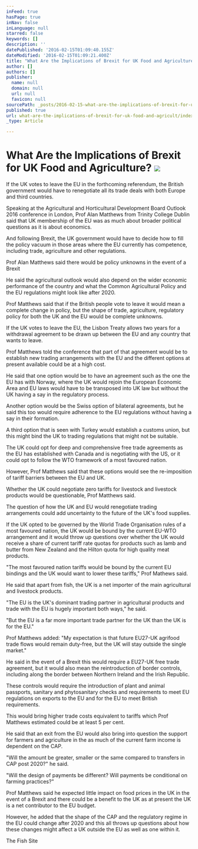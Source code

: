 ```yaml
---
inFeed: true
hasPage: true
inNav: false
inLanguage: null
starred: false
keywords: []
description: ''
datePublished: '2016-02-15T01:09:40.155Z'
dateModified: '2016-02-15T01:09:21.400Z'
title: "What Are the Implications of Brexit for UK Food and Agriculture?\_"
author: []
authors: []
publisher:
  name: null
  domain: null
  url: null
  favicon: null
sourcePath: _posts/2016-02-15-what-are-the-implications-of-brexit-for-uk-food-and-agricult.md
published: true
url: what-are-the-implications-of-brexit-for-uk-food-and-agricult/index.html
_type: Article

---
```

# What Are the Implications of Brexit for UK Food and Agriculture? ![](https://the-grid-user-content.s3-us-west-2.amazonaws.com/c09f0fbd-714d-4631-a1bf-aab105ae1c26.jpg)

If the UK votes to leave the EU in the forthcoming referendum, the British government would have to renegotiate all its trade deals with both Europe and third countries.

Speaking at the Agricultural and Horticultural Development Board Outlook 2016 conference in London, Prof Alan Matthews from Trinity College Dublin said that UK membership of the EU was as much about broader political questions as it is about economics.

And following Brexit, the UK government would have to decide how to fill the policy vacuum in those areas where the EU currently has competence, including trade, agriculture and other regulations.

Prof Alan Matthews said there would be policy unknowns in the event of a Brexit

He said the agricultural outlook would also depend on the wider economic performance of the country and what the Common Agricultural Policy and the EU regulations might look like after 2020\.

Prof Matthews said that if the British people vote to leave it would mean a complete change in policy, but the shape of trade, agriculture, regulatory policy for both the UK and the EU would be complete unknowns.

If the UK votes to leave the EU, the Lisbon Treaty allows two years for a withdrawal agreement to be drawn up between the EU and any country that wants to leave.

Prof Matthews told the conference that part of that agreement would be to establish new trading arrangements with the EU and the different options at present available could be at a high cost.

He said that one option would be to have an agreement such as the one the EU has with Norway, where the UK would rejoin the European Economic Area and EU laws would have to be transposed into UK law but without the UK having a say in the regulatory process.

Another option would be the Swiss option of bilateral agreements, but he said this too would require adherence to the EU regulations without having a say in their formation.

A third option that is seen with Turkey would establish a customs union, but this might bind the UK to trading regulations that might not be suitable.

The UK could opt for deep and comprehensive free trade agreements as the EU has established with Canada and is negotiating with the US, or it could opt to follow the WTO framework of a most favoured nation.

However, Prof Matthews said that these options would see the re-imposition of tariff barriers between the EU and UK.

Whether the UK could negotiate zero tariffs for livestock and livestock products would be questionable, Prof Matthews said.

The question of how the UK and EU would renegotiate trading arrangements could add uncertainty to the future of the UK's food supplies.

If the UK opted to be governed by the World Trade Organisation rules of a most favoured nation, the UK would be bound by the current EU-WTO arrangement and it would throw up questions over whether the UK would receive a share of current tariff rate quotas for products such as lamb and butter from New Zealand and the Hilton quota for high quality meat products.

"The most favoured nation tariffs would be bound by the current EU bindings and the UK would want to lower these tariffs," Prof Mathews said.

He said that apart from fish, the UK is a net importer of the main agricultural and livestock products.

"The EU is the UK's dominant trading partner in agricultural products and trade with the EU is hugely important both ways," he said.

"But the EU is a far more important trade partner for the UK than the UK is for the EU."

Prof Matthews added: "My expectation is that future EU27-UK agrifood trade flows would remain duty-free, but the UK will stay outside the single market."

He said in the event of a Brexit this would require a EU27-UK free trade agreement, but it would also mean the reintroduction of border controls, including along the border between Northern Ireland and the Irish Republic.

These controls would require the introduction of plant and animal passports, sanitary and phytosanitary checks and requirements to meet EU regulations on exports to the EU and for the EU to meet British requirements.

This would bring higher trade costs equivalent to tariffs which Prof Matthews estimated could be at least 5 per cent.

He said that an exit from the EU would also bring into question the support for farmers and agriculture in the as much of the current farm income is dependent on the CAP.

"Will the amount be greater, smaller or the same compared to transfers in CAP post 2020?" he said.

"Will the design of payments be different? Will payments be conditional on farming practices?"

Prof Matthews said he expected little impact on food prices in the UK in the event of a Brexit and there could be a benefit to the UK as at present the UK is a net contributor to the EU budget.

However, he added that the shape of the CAP and the regulatory regime in the EU could change after 2020 and this all throws up questions about how these changes might affect a UK outside the EU as well as one within it.

The Fish Site